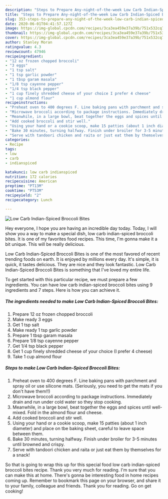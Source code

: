 ```yaml
---
description: "Steps to Prepare Any-night-of-the-week Low Carb Indian-Spiced Broccoli Bites"
title: "Steps to Prepare Any-night-of-the-week Low Carb Indian-Spiced Broccoli Bites"
slug: 353-steps-to-prepare-any-night-of-the-week-low-carb-indian-spiced-broccoli-bites
date: 2020-06-01T04:41:57.127Z
image: https://img-global.cpcdn.com/recipes/3ca3ea459e37a39b/751x532cq70/low-carb-indian-spiced-broccoli-bites-recipe-main-photo.jpg
thumbnail: https://img-global.cpcdn.com/recipes/3ca3ea459e37a39b/751x532cq70/low-carb-indian-spiced-broccoli-bites-recipe-main-photo.jpg
cover: https://img-global.cpcdn.com/recipes/3ca3ea459e37a39b/751x532cq70/low-carb-indian-spiced-broccoli-bites-recipe-main-photo.jpg
author: Stanley Moran
ratingvalue: 4.3
reviewcount: 47946
recipeingredient:
- "12 oz frozen chopped broccoli"
- "3 eggs"
- "1 tsp salt"
- "1 tsp garlic powder"
- "1 tbsp garam masala"
- "1/8 tsp cayenne pepper"
- "1/4 tsp black pepper"
- "1 cup finely shredded cheese of your choice I prefer 4 cheese"
- "1 cup almond flour"
recipeinstructions:
- "Preheat oven to 400 degrees F. Line baking pans with parchment and spray oil or use silicone mats. (Seriously, you need to get the mats if you don&#39;t have them!!)"
- "Microwave broccoli according to package instructions. Immediately drain and run under cold water so they stop cooking."
- "Meanwhile, in a large bowl, beat together the eggs and spices until well-mixed. Fold in the almond flour and cheese."
- "Add cooked broccoli and stir well."
- "Using your hand or a cookie scoop, make 15 patties (about 1 inch diameter) and place on tbe baking sheet, careful to leave space between them."
- "Bake 30 minutes, turning halfway. Finish under broiler for 3-5 minutes until browned and crispy."
- "Serve with tandoori chicken and raita or just eat them by themselves for a snack!"
categories:
- Recipe
tags:
- low
- carb
- indianspiced

katakunci: low carb indianspiced 
nutrition: 172 calories
recipecuisine: American
preptime: "PT13M"
cooktime: "PT53M"
recipeyield: "2"
recipecategory: Lunch

---
```



![Low Carb Indian-Spiced Broccoli Bites](https://img-global.cpcdn.com/recipes/3ca3ea459e37a39b/751x532cq70/low-carb-indian-spiced-broccoli-bites-recipe-main-photo.jpg)

Hey everyone, I hope you are having an incredible day today. Today, I will show you a way to make a special dish, low carb indian-spiced broccoli bites. It is one of my favorites food recipes. This time, I'm gonna make it a bit unique. This will be really delicious.

Low Carb Indian-Spiced Broccoli Bites is one of the most favored of recent trending foods on earth. It is enjoyed by millions every day. It's simple, it is quick, it tastes delicious. They are nice and they look fantastic. Low Carb Indian-Spiced Broccoli Bites is something that I've loved my entire life.




To get started with this particular recipe, we must prepare a few ingredients. You can have low carb indian-spiced broccoli bites using 9 ingredients and 7 steps. Here is how you can achieve it.

<!--inarticleads1-->

##### The ingredients needed to make Low Carb Indian-Spiced Broccoli Bites:

1. Prepare 12 oz frozen chopped broccoli
1. Make ready 3 eggs
1. Get 1 tsp salt
1. Make ready 1 tsp garlic powder
1. Prepare 1 tbsp garam masala
1. Prepare 1/8 tsp cayenne pepper
1. Get 1/4 tsp black pepper
1. Get 1 cup finely shredded cheese of your choice (I prefer 4 cheese)
1. Take 1 cup almond flour




<!--inarticleads2-->

##### Steps to make Low Carb Indian-Spiced Broccoli Bites:

1. Preheat oven to 400 degrees F. Line baking pans with parchment and spray oil or use silicone mats. (Seriously, you need to get the mats if you don&#39;t have them!!)
1. Microwave broccoli according to package instructions. Immediately drain and run under cold water so they stop cooking.
1. Meanwhile, in a large bowl, beat together the eggs and spices until well-mixed. Fold in the almond flour and cheese.
1. Add cooked broccoli and stir well.
1. Using your hand or a cookie scoop, make 15 patties (about 1 inch diameter) and place on tbe baking sheet, careful to leave space between them.
1. Bake 30 minutes, turning halfway. Finish under broiler for 3-5 minutes until browned and crispy.
1. Serve with tandoori chicken and raita or just eat them by themselves for a snack!




So that is going to wrap this up for this special food low carb indian-spiced broccoli bites recipe. Thank you very much for reading. I'm sure that you can make this at home. There's gonna be interesting food in home recipes coming up. Remember to bookmark this page on your browser, and share it to your family, colleague and friends. Thank you for reading. Go on get cooking!
